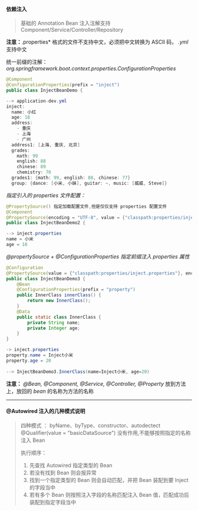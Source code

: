 #### 依赖注入

> 基础的 Annotation Bean 注入注解支持 Component/Service/Controller/Repository

**注意：**.properties* 格式的文件不支持中文，必须把中文转换为 ASCII 码， *.yml* 支持中文



统一前缀的注解：*org.springframework.boot.context.properties.ConfigurationProperties*

```java
@Component
@ConfigurationProperties(prefix = "inject")
public class InjectBeanDemo {

--> application-dev.yml
inject:
  name: 小红
  age: 18
  address:
    - 重庆
    - 上海
    - 广州
  address1: [上海, 重庆, 北京]
  grades:
    math: 99
    english: 88
    chinese: 89
    chemistry: 70
  grades1: {math: 99, english: 88, chinese: 77}
  group: {dance: [小米, 小妹], guitar: ~, music: [威威, Steve]}
```

*指定引入的 properties 文件配置：*

```java
@PropertySource() 指定加载配置文件,但是仅仅支持 properties 配置文件
@Component
@PropertySource(encoding = "UTF-8", value = {"classpath:properties/inject.properties"})
public class InjectBeanDemo2 {

--> inject.properties
name = 小米
age = 10
```



*@propertySource + @ConfigurationProperties 指定前缀注入 properties 属性*

```java
@Configuration
@PropertySource(value = {"classpath:properties/inject.properties"}, encoding = "UTF-8")
public class InjectBeanDemo3 {
    @Bean
    @ConfigurationProperties(prefix = "property")
    public InnerClass innerClass() {
        return new InnerClass();
    }
    @Data
    public static class InnerClass {
        private String name;
        private Integer age;
    }
}

-> inject.properties
property.name = Inject小米
property.age = 20
    
--> InjectBeanDemo3.InnerClass(name=Inject小米, age=20)
```



**注意：** *@Bean, @Component, @Service, @Controller, @Property* 放到方法上，放回的 *bean* 的名称为方法的名称

---

#### @Autowired 注入的几种模式说明

> 四种模式 ： byName、byType、constructor、autodectect
> @Qualifier(value = "basicDataSource") 没有作用,不能够按照指定的名称注入 Bean
>
> 执行顺序：
>
> 1. 先查找 Autowired 指定类型的 Bean
> 2. 若没有找到 Bean 则会报异常
> 3. 找到一个指定类型的 Bean 则会自动匹配，并把 Bean 装配到要 Inject 的字段当中
> 4. 若有多个 Bean 则按照注入字段的名称匹配注入 Bean 值，匹配成功后装配到指定字段当中

